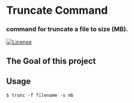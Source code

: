 # Truncate Command

### command for truncate a file to size (MB).

[![License](https://img.shields.io/badge/license-MIT-green)](/LICENSE)

## The Goal of this project

## Usage

`$ trunc -f filename -s mb`
